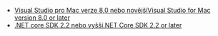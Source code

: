 * [<span data-ttu-id="e01b7-101">Visual Studio pro Mac verze 8,0 nebo novější</span><span class="sxs-lookup"><span data-stu-id="e01b7-101">Visual Studio for Mac version 8.0 or later</span></span>](https://visualstudio.microsoft.com/downloads/)
* [<span data-ttu-id="e01b7-102">.NET core SDK 2.2 nebo vyšší</span><span class="sxs-lookup"><span data-stu-id="e01b7-102">.NET Core SDK 2.2 or later</span></span>](https://www.microsoft.com/net/download/all)
